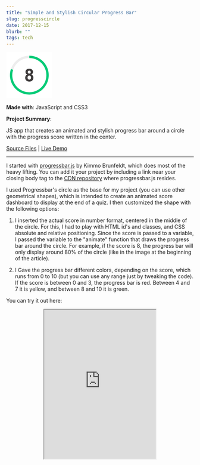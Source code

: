 ```yaml
---
title: "Simple and Stylish Circular Progress Bar"
slug: progresscircle
date: 2017-12-15
blurb: ""
tags: tech
---
```


<img src="../img/progresscircle.png" />

**Made with**: <i class="icon-javascript-alt"></i> JavaScript and <i class="icon-css3-alt"></i> CSS3

**Project Summary**:

JS app that creates an animated and stylish progress bar around a circle with the progress score written in the center.

[Source Files](https://github.com/mariobox/progress-circle) | [Live Demo](https://mariobox.github.io/progress-circle)<hr />

I started with [progressbar.js](https://kimmobrunfeldt.github.io/progressbar.js/) by Kimmo Brunfeldt, which does most of the heavy lifting. You can add it your project by including a link near your closing body tag to the [CDN repository](https://cdn.rawgit.com/kimmobrunfeldt/progressbar.js/0.5.6/dist/progressbar.js) where progressbar.js resides.

I used Progressbar's circle as the base for my project (you can use other geometrical shapes), which is intended to create an animated score dashboard to display at the end of a quiz. I then customized the shape with the following options:

1. I inserted the actual score in number format, centered in the middle of the circle. For this, I had to play with HTML id's and classes, and CSS absolute and relative positioning. Since the score is passed to a variable, I passed the variable to the "animate" function that draws the progress bar around the circle. For example, if the score is 8, the progress bar will only display around 80% of the circle (like in the image at the beginning of the article).

2. I Gave the progress bar different colors, depending on the score, which runs from 0 to 10 (but you can use any range just by tweaking the code). If the score is between 0 and 3, the progress bar is red. Between 4 and 7 it is yellow, and between 8 and 10 it is green.

You can try it out here:

<div style="text-align: center">
<iframe src="https://mariobox.github.io/progress-circle" style="height: 400px; border=none;"></iframe>
</div>
